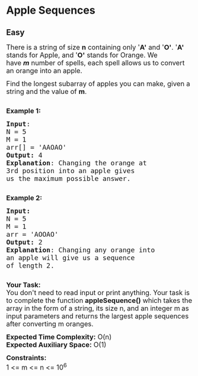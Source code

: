 # Apple Sequences
## Easy
<div class="problems_problem_content__Xm_eO"><p><span style="font-size:18px">There is a string&nbsp;of size <strong>n</strong>&nbsp;containing only '<strong>A'</strong>&nbsp;and '<strong>O'</strong>. '<strong>A'</strong> stands for Apple, and '<strong>O'</strong> stands for Orange. We have&nbsp;<strong><em>m</em></strong>&nbsp;number of spells, each spell allows us to convert an orange into an apple. </span></p>

<p><span style="font-size:18px">Find the longest subarray of apples you can make, given a string and the value of <strong>m</strong>.</span></p>

<p><br>
<span style="font-size:18px"><strong>Example 1:</strong></span></p>

<pre><span style="font-size:18px"><strong>Input</strong>:
N = 5
M = 1
arr[] = 'AAOAO'
<strong>Output:</strong>&nbsp;4&nbsp;
<strong>Explanation</strong>: Changing the orange at 
3rd position into an apple gives 
us the maximum possible answer.
</span></pre>

<p><br>
<span style="font-size:18px"><strong>Example 2:</strong></span></p>

<pre><span style="font-size:18px"><strong>Input:</strong>
N = 5
M = 1
arr = 'AOOAO'
<strong>Output:&nbsp;</strong>2
<strong>Explanation</strong>: Changing any orange into 
an apple will give us a sequence 
of length 2.</span></pre>

<p><br>
<span style="font-size:18px"><strong>Your Task:&nbsp;&nbsp;</strong><br>
You don't need to read input or print anything. Your task is to complete the function <strong>appleSequence</strong><strong>()</strong>&nbsp;which takes the array in the form of a string, its size n,<strong>&nbsp;</strong>and an integer m<strong>&nbsp;</strong>as input parameters&nbsp;and returns the largest apple sequences after converting m oranges.</span></p>

<p><span style="font-size:18px"><strong>Expected Time Complexity:</strong> O(n)<br>
<strong>Expected Auxiliary Space:</strong> O(1)</span></p>

<p><span style="font-size:18px"><strong>Constraints:</strong><br>
1 &lt;= m &lt;= n &lt;= 10<sup>6</sup></span></p>
</div>